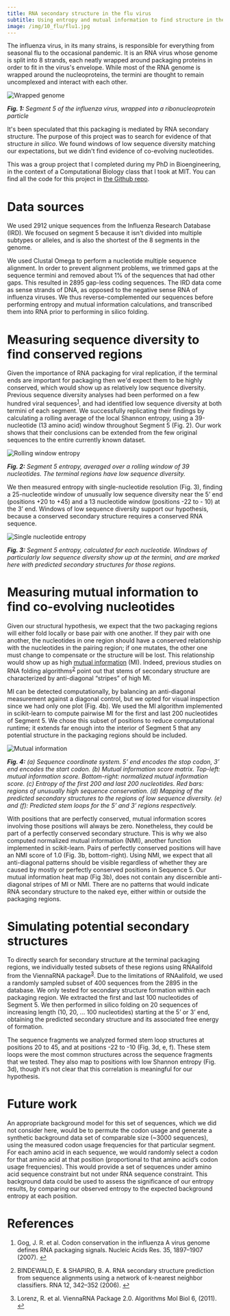 ```yaml
---
title: RNA secondary structure in the flu virus
subtitle: Using entropy and mutual information to find structure in the genome of Influenza A
image: /img/10_flu/flu1.jpg
---
```


The influenza virus, in its many strains, is responsible for everything from seasonal flu to the occasional pandemic.  It is an RNA virus whose genome is split into 8 strands, each neatly wrapped around packaging proteins in order to fit in the virus's envelope. While most of the RNA genome is wrapped around the nucleoproteins, the termini are thought to remain uncomplexed and interact with each other.  

![Wrapped genome](/img/10_flu/flu2.jpg)

_**Fig. 1:** Segment 5 of the influenza virus, wrapped into a ribonucleoprotein particle_

It's been speculated that this packaging is mediated by RNA secondary structure.  The purpose of this project was to search for evidence of that structure _in silico_.  We found windows of low sequence diversity matching our expectations, but we didn't find evidence of co-evolving nucleotides.

This was a group project that I completed during my PhD in Bioengineering, in the context of a Computational Biology class that I took at MIT.  You can find all the code for this project in [the Github repo](https://github.com/DanielMartinAlarcon/influenza_RNA_structure).

# Data sources
We used 2912 unique sequences from the Influenza Research Database (IRD).  We focused on segment 5 because it isn't divided into multiple subtypes or alleles, and is also the shortest of the 8 segments in the genome.

We used Clustal Omega to perform a nucleotide multiple sequence alignment.  In order to prevent alignment problems, we trimmed gaps at the sequence termini and removed about 1% of the sequences that had other gaps.  This resulted in 2895 gap-less coding sequences.  The IRD data come as sense strands of DNA, as opposed to the negative sense RNA of influenza viruses. We thus reverse-complemented our sequences before performing entropy and mutual information calculations, and transcribed them into RNA prior to performing in silico folding.

# Measuring sequence diversity to find conserved regions
Given the importance of RNA packaging for viral replication, if the terminal ends are important for packaging then we'd expect them to be highly conserved, which would show up as relatively low sequence diversity.  Previous sequence diversity analyses had been performed on a few hundred viral sequences<sup id="a1">[1](#f1)</sup>, and had identified low sequence diversity at both termini of each segment.  We successfully replicating their findings by calculating a rolling average of the local Shannon entropy, using a 39-nucleotide (13 amino acid) window throughout Segment 5 (Fig. 2). Our work shows that their conclusions can be extended from the few original sequences to the entire currently known dataset. 

![Rolling window entropy](/img/10_flu/flu3.png)

_**Fig. 2:** Segment 5 entropy, averaged over a rolling window of 39 nucleotides. The terminal regions have low sequence diversity._

We then measured entropy with single-nucleotide resolution (Fig. 3), finding a 25-nucleotide window of unusually low sequence diversity near the 5’ end (positions +20 to +45) and a 13 nucleotide window (positions -22 to - 10) at the 3’ end. Windows of low sequence diversity support our hypothesis, because a conserved secondary structure requires a conserved RNA sequence.

![Single nucleotide entropy](/img/10_flu/flu4.png)

_**Fig. 3:** Segment 5 entropy, calculated for each nucleotide. Windows of particularly low sequence diversity show up at the termini, and are marked here with predicted secondary structures for those regions._

# Measuring mutual information to find co-evolving nucleotides
Given our structural hypothesis, we expect that the two packaging regions will either fold locally or base pair with one another.  If they pair with one another, the nucleotides in one region should have a conserved relationship with the nucleotides in the pairing region; if one mutates, the other one must change to compensate or the structure will be lost.  This relationship would show up as high [mutual information](https://en.wikipedia.org/wiki/Mutual_information) (MI). Indeed, previous studies on RNA folding algorithms<sup id="a2">[2](#f2)</sup> point out that stems of secondary structure are characterized by anti-diagonal “stripes” of high MI. 

MI can be detected computationally, by balancing an anti-diagonal measurement against a diagonal control, but we opted for visual inspection since we had only one plot (Fig. 4b). We used the MI algorithm implemented in scikit-learn to compute pairwise MI for the first and last 200 nucleotides of Segment 5. We chose this subset of positions to reduce computational runtime; it extends far enough into the interior of Segment 5 that any potential structure in the packaging regions should be included.

![Mutual information](/img/10_flu/flu5.png)

_**Fig. 4:** (a) Sequence coordinate system. 5’ end encodes the stop codon, 3’ end encodes the start codon. (b) Mutual information score matrix. Top-left: mutual information score. Bottom-right: normalized mutual information score. (c) Entropy of the first 200 and last 200 nucleotides. Red bars: regions of unusually high sequence conservation. (d) Mapping of the predicted secondary structures to the regions of low sequence diversity. (e) and (f): Predicted stem loops for the 5’ and 3’ regions respectively._

With positions that are perfectly conserved, mutual information scores involving those positions will always be zero. Nonetheless, they could be part of a perfectly conserved secondary structure. This is why we also computed normalized mutual information (NMI), another function implemented in scikit-learn. Pairs of perfectly conserved positions will have an NMI score of 1.0 (Fig. 3b, bottom-right). Using NMI, we expect that all anti-diagonal patterns should be visible regardless of whether they are caused by mostly or perfectly conserved positions in Sequence 5. Our mutual information heat map (Fig 3b), does not contain any discernible anti-diagonal stripes of MI or NMI. There are no patterns that would indicate RNA secondary structure to the naked eye, either within or outside the packaging regions.

# Simulating potential secondary structures
To directly search for secondary structure at the terminal packaging regions, we individually tested subsets of these regions using RNAalifold from the ViennaRNA package<sup id="a3">[3](#f3)</sup>. Due to the limitations of RNAalifold, we used a randomly sampled subset of 400 sequences from the 2895 in the database. We only tested for secondary structure formation within each packaging region. We extracted the first and last 100 nucleotides of Segment 5. We then performed in silico folding on 20 sequences of increasing length (10, 20, ... 100 nucleotides) starting at the 5’ or 3’ end, obtaining the predicted secondary structure and its associated free energy of formation.

The sequence fragments we analyzed formed stem loop structures at positions 20 to 45, and at positions -22 to -10 (Fig. 3d, e, f). These stem loops were the most common structures across the sequence fragments that we tested. They also map to positions with low Shannon entropy (Fig. 3d), though it’s not clear that this correlation is meaningful for our hypothesis.

# Future work
An appropriate background model for this set of sequences, which we did not consider here, would be to permute the codon usage and generate a synthetic background data set of comparable size (~3000 sequences), using the measured codon usage frequencies for that particular segment. For each amino acid in each sequence, we would randomly select a codon for that amino acid at that position (proportional to that amino acid’s codon usage frequencies). This would provide a set of sequences under amino acid sequence constraint but not under RNA sequence constraint. This background data could be used to assess the significance of our entropy results, by comparing our observed entropy to the expected background entropy at each position.

# References
1. <b id="f1"></b>Gog, J. R. et al. Codon conservation in the influenza A virus genome defines RNA packaging signals. Nucleic Acids Res. 35, 1897–1907 (2007). [↩](#a1)

2. <b id="f2"></b>BINDEWALD, E. & SHAPIRO, B. A. RNA secondary structure prediction from sequence alignments using a network of k-nearest neighbor classifiers. RNA 12, 342–352 (2006). [↩](#a2)

3. <b id="f3"></b>Lorenz, R. et al. ViennaRNA Package 2.0. Algorithms Mol Biol 6, (2011). [↩](#a3)
